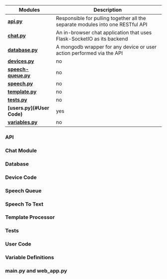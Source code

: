 

| Modules | Description |
| --------------- | ------------------------------------------------------------------------------ | 
| **[api.py](#API)** | Responsible for pulling together all the separate modules into one RESTful API | 
| **[chat.py](#Chat_Module)** | An in-browser chat application that uses Flask-SocketIO as its backend | 
| **[database.py](#Database)** |  A mongodb wrapper for any device or user action performed via the API | 
| **[devices.py](#Device_Code)** | no |  
| **[speech-queue.py](#Speech_Queue)** | no | 
| **[speech.py](#Speech_To_Text)** |  no | 
| **[template.py](#Template_Processor)** | no | 
| **[tests.py](#Tests)**| no | 
| **[users.py](#User Code)**|  yes | 
| **[variables.py](#Variable_Definitions)**|  no |



### API

### Chat Module

### Database

### Device Code

### Speech Queue

### Speech To Text

### Template Processor

### Tests 

### User Code 

### Variable Definitions 

### main.py and web_app.py